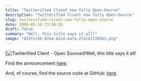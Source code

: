 ```yaml
---
title: "Twitterified Client now fully Open-Source"
description: "Twitterified Client now fully Open-Source"
slug: twitterified-client-now-fully-open-source
date: 2009-05-10 23:58:28
draft: false
summary: "Well, this title says it all!"
image: "d23fccbb-87ea-42c4-aa7a-271cb17292b1.png"
---
```



[![Twitterified Client - Open Sourced!](/images/twdclientos_wide.png)Well, this title says it all!

Find the announcement
[here](http://getsatisfaction.com/voilaweb/topics/twitterified_client_now_open_sourced).

And, of course, find the source code at GitHub:
[here](http://github.com/Fusion/Twitterified/tree/master).

